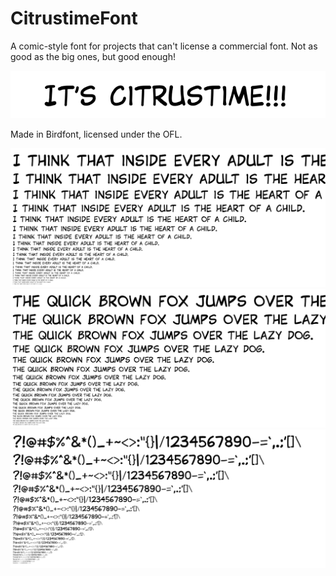 # CitrustimeFont
A comic-style font for projects that can't license a commercial font. Not as good as the big ones, but good enough!

<p align="center">
   <img src="header.png">
</p>

Made in Birdfont, licensed under the OFL.

<p align="center">
   <img src="heart.png">
   <img src="fox.png">
   <img src="symbol.png">
</p>
